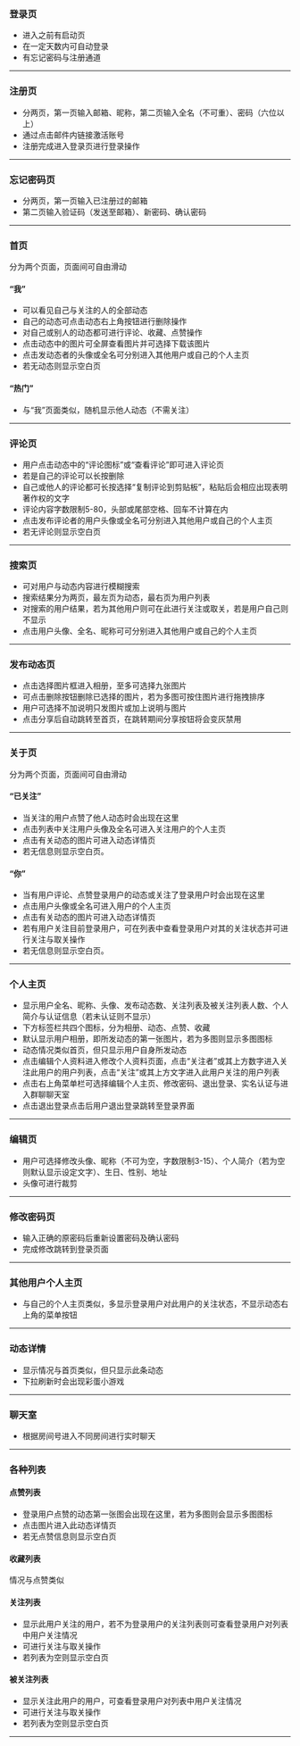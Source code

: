 ### 登录页

- 进入之前有启动页
- 在一定天数内可自动登录
- 有忘记密码与注册通道

---

### 注册页

- 分两页，第一页输入邮箱、昵称，第二页输入全名（不可重）、密码（六位以上）
- 通过点击邮件内链接激活账号
- 注册完成进入登录页进行登录操作

---

### 忘记密码页

- 分两页，第一页输入已注册过的邮箱
- 第二页输入验证码（发送至邮箱）、新密码、确认密码

---

### 首页

分为两个页面，页面间可自由滑动

#### “我”

- 可以看见自己与关注的人的全部动态
- 自己的动态可点击动态右上角按钮进行删除操作
- 对自己或别人的动态都可进行评论、收藏、点赞操作
- 点击动态中的图片可全屏查看图片并可选择下载该图片
- 点击发动态者的头像或全名可分别进入其他用户或自己的个人主页
- 若无动态则显示空白页

#### “热门”

- 与“我”页面类似，随机显示他人动态（不需关注）

---

### 评论页

- 用户点击动态中的“评论图标”或“查看评论”即可进入评论页
- 若是自己的评论可以长按删除
- 自己或他人的评论都可长按选择“复制评论到剪贴板”，粘贴后会相应出现表明著作权的文字
- 评论内容字数限制5-80，头部或尾部空格、回车不计算在内
- 点击发布评论者的用户头像或全名可分别进入其他用户或自己的个人主页
- 若无评论则显示空白页

---

### 搜索页

- 可对用户与动态内容进行模糊搜索
- 搜索结果分为两页，最左页为动态，最右页为用户列表
- 对搜索的用户结果，若为其他用户则可在此进行关注或取关，若是用户自己则不显示
- 点击用户头像、全名、昵称可可分别进入其他用户或自己的个人主页

---

### 发布动态页

- 点击选择图片框进入相册，至多可选择九张图片
- 可点击删除按钮删除已选择的图片，若为多图可按住图片进行拖拽排序
- 用户可选择不加说明只发图片或加上说明与图片
- 点击分享后自动跳转至首页，在跳转期间分享按钮将会变灰禁用

---

### 关于页

分为两个页面，页面间可自由滑动

#### “已关注”

- 当关注的用户点赞了他人动态时会出现在这里
- 点击列表中关注用户头像及全名可进入关注用户的个人主页
- 点击有关动态的图片可进入动态详情页
- 若无信息则显示空白页。

#### “你”

- 当有用户评论、点赞登录用户的动态或关注了登录用户时会出现在这里
- 点击用户头像或全名可进入用户的个人主页
- 点击有关动态的图片可进入动态详情页
- 若有用户关注目前登录用户，可在列表中查看登录用户对其的关注状态并可进行关注与取关操作
- 若无信息则显示空白页。

---

### 个人主页

- 显示用户全名、昵称、头像、发布动态数、关注列表及被关注列表人数、个人简介与认证信息（若未认证则不显示）
- 下方标签栏共四个图标，分为相册、动态、点赞、收藏
- 默认显示用户相册，即所发动态的第一张图片，若为多图则显示多图图标
- 动态情况类似首页，但只显示用户自身所发动态
- 点击编辑个人资料进入修改个人资料页面，点击“关注者”或其上方数字进入关注此用户的用户列表，点击“关注”或其上方文字进入此用户关注的用户列表
- 点击右上角菜单栏可选择编辑个人主页、修改密码、退出登录、实名认证与进入群聊聊天室
- 点击退出登录点击后用户退出登录跳转至登录界面

---

### 编辑页

- 用户可选择修改头像、昵称（不可为空，字数限制3-15）、个人简介（若为空则默认显示设定文字）、生日、性别、地址
- 头像可进行裁剪

---

### 修改密码页

- 输入正确的原密码后重新设置密码及确认密码
- 完成修改跳转到登录页面

---

### 其他用户个人主页

- 与自己的个人主页类似，多显示登录用户对此用户的关注状态，不显示动态右上角的菜单按钮

---

### 动态详情

- 显示情况与首页类似，但只显示此条动态
- 下拉刷新时会出现彩蛋小游戏

---

### 聊天室

- 根据房间号进入不同房间进行实时聊天

---

### 各种列表

#### 点赞列表

- 登录用户点赞的动态第一张图会出现在这里，若为多图则会显示多图图标
- 点击图片进入此动态详情页
- 若无点赞信息则显示空白页

#### 收藏列表

情况与点赞类似

#### 关注列表

- 显示此用户关注的用户，若不为登录用户的关注列表则可查看登录用户对列表中用户关注情况
- 可进行关注与取关操作
- 若列表为空则显示空白页

#### 被关注列表

- 显示关注此用户的用户，可查看登录用户对列表中用户关注情况
- 可进行关注与取关操作
- 若列表为空则显示空白页

---

